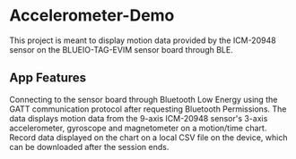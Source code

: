 # Accelerometer-Demo
This project is meant to display motion data provided by the ICM-20948 sensor on the BLUEIO-TAG-EVIM sensor board through BLE.

## App Features
Connecting to the sensor board through Bluetooth Low Energy using the GATT communication protocol after requesting Bluetooth Permissions.
The data displays motion data from the 9-axis ICM-20948 sensor's 3-axis accelerometer, gyroscope and magnetometer on a motion/time chart.
Record data displayed on the chart on a local CSV file on the device, which can be downloaded after the session ends.
